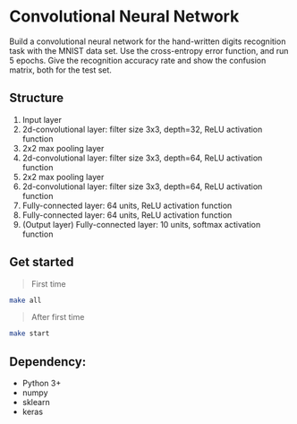 # Convolutional Neural Network

Build a convolutional neural network for the hand-written digits recognition task with the MNIST data set. Use the cross-entropy error function, and run 5 epochs. Give the recognition accuracy rate and show the confusion matrix, both for the test set.

## Structure

1. Input layer
2. 2d-convolutional layer: filter size 3x3, depth=32, ReLU activation function
3. 2x2 max pooling layer
4. 2d-convolutional layer: filter size 3x3, depth=64, ReLU activation function
5. 2x2 max pooling layer
6. 2d-convolutional layer: filter size 3x3, depth=64, ReLU activation function
7. Fully-connected layer: 64 units, ReLU activation function
8. Fully-connected layer: 64 units, ReLU activation function
9. (Output layer) Fully-connected layer: 10 units, softmax activation function

## Get started

> First time

```bash
make all
```

> After first time

```bash
make start
```


## Dependency:

- Python 3+
- numpy
- sklearn
- keras
